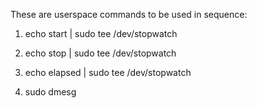 These are userspace commands to be used in sequence:


1) echo start | sudo tee /dev/stopwatch

2) echo stop | sudo tee /dev/stopwatch

3) echo elapsed | sudo tee /dev/stopwatch

4) sudo dmesg 
